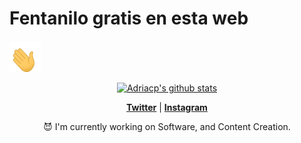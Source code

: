 <p align="center">
  <strong><H1>Fentanilo gratis en esta web</H1></strong><img src="assets/hand_waving.gif" width="50" height="50">
</p>

<p align="center">
  <a href="https://github.com/Adriacp"><img src="https://github-readme-stats.vercel.app/api?username=Adriacp&hide_border=true&show_icons=true" alt="Adriacp's github stats"></a>
</p>
<p align="center">
  <strong><a href="https://twitter.com/atakedepanico">Twitter</a></strong> |
  <strong><a href="https://www.instagram.com/adri.acp">Instagram</a></strong>
</p>

<p align="center">😈 I'm currently working on Software, and Content Creation.</p>
